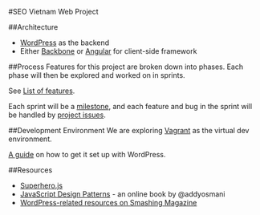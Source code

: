 #SEO Vietnam Web Project

##Architecture
- [WordPress](http://wordpress.org) as the backend
- Either [Backbone](http://backbonejs.org) or [Angular](http://angularjs.org) for client-side framework

##Process
Features for this project are broken down into phases. Each phase will then be explored and worked on in sprints.

See [List of features](https://docs.google.com/document/d/1hk36Bf8GnJ5-DseO01he3SjYVuwSTCj15OjyUBy-qx0/edit?usp=sharing).

Each sprint will be a [milestone](/issues/milestones), and each feature and bug in the sprint will be handled by [project issues](/issues).

##Development Environment
We are exploring [Vagrant](http://vagrantup.com) as the virtual dev environment.

[A guide](https://github.com/10up/varying-vagrant-vagrants) on how to get it set up with WordPress.

##Resources
- [Superhero.js](http://superherojs.com)
- [JavaScript Design Patterns](http://addyosmani.com/resources/essentialjsdesignpatterns/book/) - an online book by @addyosmani
- [WordPress-related resources on Smashing Magazine](http://wp.smashingmagazine.com/)